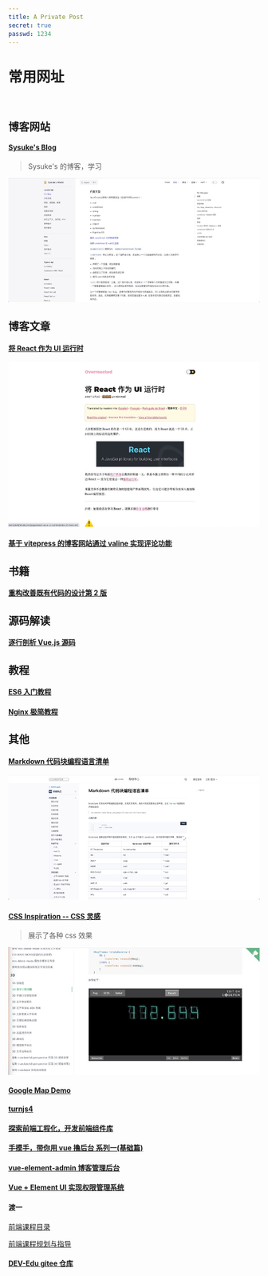 ```yaml
---
title: A Private Post
secret: true
passwd: 1234
---
```


# 常用网址

<br/>

## 博客网站

#### [Sysuke's Blog](https://www.sysuke.com/fe/frameWork/)

> Sysuke's 的博客，学习

![alt text](../public/markdown/sysukes_blog.jpg)

## 博客文章

#### [将 React 作为 UI 运行时](https://overreacted.io/zh-hans/react-as-a-ui-runtime/)

![alt text](../public/markdown/overreacted.jpg)

#### [基于 vitepress 的博客网站通过 valine 实现评论功能](https://wulisensen.vercel.app/blog/valine.html)

## 书籍

#### [重构改善既有代码的设计第 2 版](https://book-refactoring2.ifmicro.com/)

## 源码解读

#### [逐行剖析 Vue.js 源码](https://nlrx-wjc.github.io/Learn-Vue-Source-Code/)

## 教程

#### [ES6 入门教程](https://es6.ruanyifeng.com/)

#### [Nginx 极简教程](https://github.com/dunwu/nginx-tutorial)

## 其他

#### [Markdown 代码块编程语言清单](https://coding.net/help/docs/ci/lint/markdown-code-lang.html)

![alt text](../public/markdown/markdown-code-lang.jpg)

#### [CSS Inspiration -- CSS 灵感](https://chokcoco.github.io/CSS-Inspiration/#/)

> 展示了各种 css 效果

![alt text](../public/markdown/css_inspiration.jpg)

#### [Google Map Demo](https://tutorialzine.com/2015/04/first-webapp-react)

#### [turnjs4](http://www.turnjs.com/)

#### [探索前端工程化，开发前端组件库](https://juejin.cn/post/7151961741776125989)

#### [手摸手，带你用 vue 撸后台 系列一(基础篇)](https://juejin.cn/post/6844903476661583880)

#### [vue-element-admin 博客管理后台](https://github.com/PanJiaChen/vue-element-admin)

#### [Vue + Element UI 实现权限管理系统](https://blog.csdn.net/xifengxiaoma/article/details/92839201)

#### 渡一

[前端课程目录](https://duyiedu.yuque.com/hghs2q/ybli0a/bwdrtf?)

[前端课程规划与指导](https://duyiedu.yuque.com/hghs2q/qh565e/iz2enk?#WMnM)

#### [DEV-Edu gitee 仓库](https://gitee.com/dev-edu/projects)
